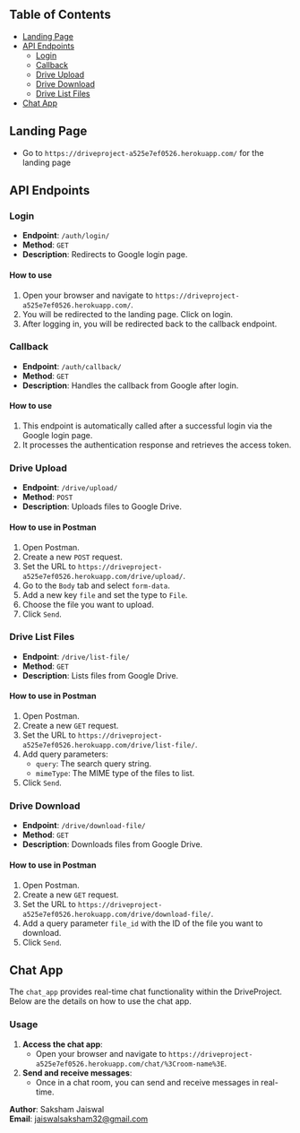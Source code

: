 ## Table of Contents

- [Landing Page](#landing-page)
- [API Endpoints](#api-endpoints)
  - [Login](#login)
  - [Callback](#callback)
  - [Drive Upload](#drive-upload)
  - [Drive Download](#drive-download)
  - [Drive List Files](#drive-list-files)
- [Chat App](#chat-app)
 
## Landing Page

- Go to `https://driveproject-a525e7ef0526.herokuapp.com/` for the landing page

## API Endpoints

### Login

- **Endpoint**: `/auth/login/`
- **Method**: `GET`
- **Description**: Redirects to Google login page.

#### How to use

1. Open your browser and navigate to `https://driveproject-a525e7ef0526.herokuapp.com/`.
3. You will be redirected to the landing page. Click on login.
4. After logging in, you will be redirected back to the callback endpoint.

### Callback

- **Endpoint**: `/auth/callback/`
- **Method**: `GET`
- **Description**: Handles the callback from Google after login.

#### How to use

1. This endpoint is automatically called after a successful login via the Google login page.
2. It processes the authentication response and retrieves the access token.

### Drive Upload

- **Endpoint**: `/drive/upload/`
- **Method**: `POST`
- **Description**: Uploads files to Google Drive.

#### How to use in Postman

1. Open Postman.
2. Create a new `POST` request.
3. Set the URL to `https://driveproject-a525e7ef0526.herokuapp.com/drive/upload/`.
4. Go to the `Body` tab and select `form-data`.
5. Add a new key `file` and set the type to `File`.
6. Choose the file you want to upload.
7. Click `Send`.

### Drive List Files

- **Endpoint**: `/drive/list-file/`
- **Method**: `GET`
- **Description**: Lists files from Google Drive.

#### How to use in Postman

1. Open Postman.
2. Create a new `GET` request.
3. Set the URL to `https://driveproject-a525e7ef0526.herokuapp.com/drive/list-file/`.
4. Add query parameters:
    - `query`: The search query string.
    - `mimeType`: The MIME type of the files to list.
5. Click `Send`.

### Drive Download

- **Endpoint**: `/drive/download-file/`
- **Method**: `GET`
- **Description**: Downloads files from Google Drive.

#### How to use in Postman

1. Open Postman.
2. Create a new `GET` request.
3. Set the URL to `https://driveproject-a525e7ef0526.herokuapp.com/drive/download-file/`.
4. Add a query parameter `file_id` with the ID of the file you want to download.
5. Click `Send`.

## Chat App

The `chat_app` provides real-time chat functionality within the DriveProject. Below are the details on how to use the chat app.

### Usage

1. **Access the chat app**:
    - Open your browser and navigate to `https://driveproject-a525e7ef0526.herokuapp.com/chat/%3Croom-name%3E`.
2. **Send and receive messages**:
    - Once in a chat room, you can send and receive messages in real-time.



**Author**: Saksham Jaiswal  
**Email**: jaiswalsaksham32@gmail.com

